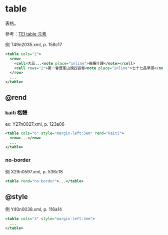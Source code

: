 # table

表格。

參考：[TEI table 元素](http://www.tei-c.org/release/doc/tei-p5-doc/zh-TW/html/ref-table.html)

例 T49n2035.xml, p. 158c17

```xml
<table cols="2">
  <row>
    <cell>大品...<note place="inline">晉羅什譯</note></cell>
    <cell rows="2">第一會鷲峯山說四百卷<note place="inline">七十七品單譯</note></cell>
  </row>
  ...
</table>
```

## @rend

### kaiti 楷體

ex: Y27n0027.xml, p. 123a06

```xml
<table cols="6" style="margin-left:3em" rend="kaiti">
  <row>...</row>
  ...
</table>

```
### no-border

例 X29n0597.xml, p. 536c18
```xml
<table rend="no-border">...</table>
```

## @style

例 Y40n0038.xml, p. 116a14

```xml
<table cols="3" style="margin-left:3em">
  ...
</table>
```
